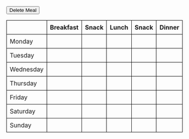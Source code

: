 <html>
  <head>
    <title>Meal Planner</title>
  </head>
  <body>
    <button id="deleteBtn">Delete Meal</button>
    <table id="meal-table">
      <thead>
          <th></th>
          <th>Breakfast</th>
          <th>Snack</th>
          <th>Lunch</th>
          <th>Snack</th>
          <th>Dinner</th>
      </thead>
        <tr>
          <td>Monday</td>
          <td class="meal-cell" data-day="Monday" data-meal="Breakfast"></td>
          <td class="meal-cell" data-day="Monday" data-meal="Snack"></td>
          <td class="meal-cell" data-day="Monday" data-meal="Lunch"></td>
          <td class="meal-cell" data-day="Monday" data-meal="Snack"></td>
          <td class="meal-cell" data-day="Monday" data-meal="Dinner"></td>
        </tr>
        <tr>
          <td>Tuesday</td>
          <td class="meal-cell" data-day="Tuesday" data-meal="Breakfast"></td>
          <td class="meal-cell" data-day="Tuesday" data-meal="Snack"></td>
          <td class="meal-cell" data-day="Tuesday" data-meal="Lunch"></td>
          <td class="meal-cell" data-day="Tuesday" data-meal="Snack"></td>
          <td class="meal-cell" data-day="Tuesday" data-meal="Dinner"></td>
        </tr>
        <tr>
        <td>Wednesday</td>
        <td class="meal-cell" data-day="Wednesday" data-meal="Breakfast"></td>
        <td class="meal-cell" data-day="Wednesday" data-meal="Snack"></td>
        <td class="meal-cell" data-day="Wednesday" data-meal="Lunch"></td>
        <td class="meal-cell" data-day="Wednesday" data-meal="Snack"></td>
        <td class="meal-cell" data-day="Wednesday" data-meal="Dinner"></td>
        </tr>
        <tr>
          <td>Thursday</td>
          <td class="meal-cell" data-day="Thursday" data-meal="Breakfast"></td>
          <td class="meal-cell" data-day="Thursday" data-meal="Snack"></td>
          <td class="meal-cell" data-day="Thursday" data-meal="Lunch"></td>
          <td class="meal-cell" data-day="Thursday" data-meal="Snack"></td>
          <td class="meal-cell" data-day="Thursday" data-meal="Dinner"></td>
        </tr>
        <tr>
        <td>Friday</td>
        <td class="meal-cell" data-day="Friday" data-meal="Breakfast"></td>
        <td class="meal-cell" data-day="Friday" data-meal="Snack"></td>
        <td class="meal-cell" data-day="Friday" data-meal="Lunch"></td>
        <td class="meal-cell" data-day="Friday" data-meal="Snack"></td>
        <td class="meal-cell" data-day="Friday" data-meal="Dinner"></td>
        </tr>
        <tr>
          <td>Saturday</td>
          <td class="meal-cell" data-day="Saturday" data-meal="Breakfast"></td>
          <td class="meal-cell" data-day="Saturday" data-meal="Snack"></td>
          <td class="meal-cell" data-day="Saturday" data-meal="Lunch"></td>
          <td class="meal-cell" data-day="Saturday" data-meal="Snack"></td>
          <td class="meal-cell" data-day="Saturday" data-meal="Dinner"></td>
        </tr>
        <tr>
          <td>Sunday</td>
          <td class="meal-cell" data-day="Sunday" data-meal="Breakfast"></td>
          <td class="meal-cell" data-day="Sunday" data-meal="Snack"></td>
          <td class="meal-cell" data-day="Sunday" data-meal="Lunch"></td>
          <td class="meal-cell" data-day="Sunday" data-meal="Snack"></td>
          <td class="meal-cell" data-day="Sunday" data-meal="Dinner"></td>
        </tr>
        <!-- Add rows for the rest of the week -->
    </table>
    <script>
      const mealTable = document.querySelector("#meal-table");
      mealTable.addEventListener("click", async (event) => {
        if (!event.target.classList.contains("meal-cell")) {
          return;
        }
        const day = event.target.dataset.day;
        const meal = event.target.dataset.meal;
        const name = prompt("Enter meal name:");
        const description = prompt("Enter meal description:");
        if (!name || !description) {
          return;
        }
        const response = await fetch("https://csatri1.tk/meals", {
          method: "POST",
          credentials: 'include',
          headers: {
            "Content-Type": "application/json",
          },
          body: JSON.stringify({ name, description, day, meal }),
        });
        if (!response.ok) {
          alert("Failed to add meal. Please try again later.");
          return;
        }
        event.target.textContent = name;
      });
        const deleteBtn = document.getElementById("deleteBtn");
        deleteBtn.addEventListener("click", function() {
        const dayType = prompt("Enter the day of the meal to delete:");
        const mealType = prompt("Enter the meal to delete:");
        if (!dayType || !mealType) {
          return;
        }
        const endpoint = `https://csatri1.tk/meals/${dayType}/${mealType}`;
        fetch(endpoint, {
          method: "DELETE",
          credentials: 'include'
        })
          .then(response => {
            if (!response.ok) {
              throw new Error("Failed to delete meal");
            }
            return response.json();
          })
          .then(data => {
            console.log(data);
            alert("Meal deleted successfully");
          })
          .catch(error => {
            console.error(error);
            alert("Failed to delete meal");
          });
      });    
    </script>
  </body>

  <style>
    table {
  border-collapse: collapse;
}
th, td {
  border: 1px solid black;
  padding: 8px;
}

  </style>
</html>
